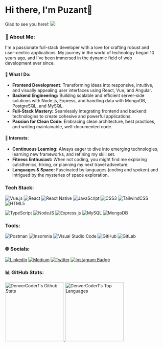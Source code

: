 # Hi there, I'm Puzant👋

Glad to see you here!: ![](https://komarev.com/ghpvc/?username=puzant&color=red)

### 💫 About Me:
I'm a passionate full-stack developer with a love for crafting robust and user-centric applications. My journey in the world of technology began 10 years ago, and I've been immersed in the dynamic field of web development ever since.

#### 🚀 What I Do:
- **Frontend Development:** Transforming ideas into responsive, intuitive, and visually appealing user interfaces using React, Vue, and Angular.
- **Backend Engineering:** Building scalable and efficient server-side solutions with Node.js, Express, and handling data with MongoDB, PostgreSQL, and MySQL.
- **Full-Stack Mastery:** Seamlessly integrating frontend and backend technologies to create cohesive and powerful applications.
- **Passion for Clean Code:** Embracing clean architecture, best practices, and writing maintainable, well-documented code.

#### 🌟 Interests:
- **Continuous Learning:** Always eager to dive into emerging technologies, learning new frameworks, and refining my skill set.
- **Fitness Enthusiast:** When not coding, you might find me exploring calisthenics, hiking, or planning my next travel adventure.
- **Languages & Space:** Fascinated by languages (coding and spoken) and intrigued by the mysteries of space exploration.

### Tech Stack:
![Vue.js](https://img.shields.io/badge/vuejs-%2335495e.svg?style=flat&logo=vuedotjs&logoColor=%234FC08D)
![React](https://img.shields.io/badge/react-%2320232a.svg?style=flat&logo=react&logoColor=%2361DAFB)
![React Native](https://img.shields.io/badge/react_native-%2320232a.svg?style=flat&logo=react&logoColor=%2361DAFB)
![JavaScript](https://img.shields.io/badge/javascript-%23323330.svg?style=flat&logo=javascript&logoColor=%23F7DF1E)
![CSS3](https://img.shields.io/badge/css3-%231572B6.svg?style=falt&logo=css3&logoColor=white)
![TailwindCSS](https://img.shields.io/badge/tailwindcss-%2338B2AC.svg?style=flat&logo=tailwind-css&logoColor=white)
![HTML5](https://img.shields.io/badge/html5-%23E34F26.svg?style=flat&logo=html5&logoColor=white)

![TypeScript](https://img.shields.io/badge/typescript-%23007ACC.svg?style=flate&logo=typescript&logoColor=white)
![NodeJS](https://img.shields.io/badge/node.js-6DA55F?style=flat&logo=node.js&logoColor=white)
![Express.js](https://img.shields.io/badge/express.js-%23404d59.svg?style=flat&logo=express&logoColor=%2361DAFB)
![MySQL](https://img.shields.io/badge/mysql-%2300f.svg?style=flat&logo=mysql&logoColor=white)
![MongoDB](https://img.shields.io/badge/MongoDB-%234ea94b.svg?style=flat&logo=mongodb&logoColor=white)

### Tools:
![Postman](https://img.shields.io/badge/Postman-FF6C37?style=for-the-badge&logo=postman&logoColor=white)
![Insomnia](https://img.shields.io/badge/Insomnia-black?style=for-the-badge&logo=insomnia&logoColor=5849BE)
![Visual Studio Code](https://img.shields.io/badge/Visual%20Studio%20Code-0078d7.svg?style=for-the-badge&logo=visual-studio-code&logoColor=white)
![GitHub](https://img.shields.io/badge/github-%23121011.svg?style=for-the-badge&logo=github&logoColor=white)
![GitLab](https://img.shields.io/badge/gitlab-%23181717.svg?style=for-the-badge&logo=gitlab&logoColor=white)

### 🌐 Socials:
[![LinkedIn](https://img.shields.io/badge/LinkedIn-%230077B5.svg?logo=linkedin&logoColor=white)](https://linkedin.com/in/https://www.linkedin.com/in/puzant-b-006426108/) 
[![Medium](https://img.shields.io/badge/Medium-12100E?logo=medium&logoColor=white)](https://medium.com/@puzant24) 
[![Twitter](https://img.shields.io/badge/Twitter-%231DA1F2.svg?logo=Twitter&logoColor=white)](https://twitter.com/https://twitter.com/puzantBakjejian) 
[![Instagram Badge](https://img.shields.io/badge/-@puzantbakjejian-purple?style=flat&logo=instagram&logoColor=white&link=https://instagram.com/puzantbakjejian/)](https://instagram.com/puzantbakjejian)

### 📊 GitHub Stats:
 <a href="https://github.com/anuraghazra/github-readme-stats">
 <img alt="DenverCoder1's Github Stats" src="https://denvercoder1-github-readme-stats.vercel.app/api/?username=puzant&show_icons=true&include_all_commits=true&count_private=true&theme=tokyonight&hide_border=true&bg_color=1F222E&title_color=F85D7F&icon_color=F8D866" height="192px"/>
 </a>
 
  <a href="https://github.com/anuraghazra/github-readme-stats">
  <img alt="DenverCoder1's Top Languages" src="https://denvercoder1-github-readme-stats.vercel.app/api/top-langs/?username=puzant&langs_count=8&layout=compact&theme=tokyonight&hide_border=true&bg_color=1F222E&title_color=F85D7F&icon_color=F8D866&hide=Jupyter%20Notebook,Roff" height="192px"/>
  </a>

<!--
**puzant/puzant** is a ✨ _special_ ✨ repository because its `README.md` (this file) appears on your GitHub profile.

Here are some ideas to get you started:

- 🔭 I’m currently working on ...
- 🌱 I’m currently learning ...
- 👯 I’m looking to collaborate on ...
- 🤔 I’m looking for help with ...
- 💬 Ask me about ...
- 📫 How to reach me: ...
- 😄 Pronouns: ...
- ⚡ Fun fact: ...
-->
